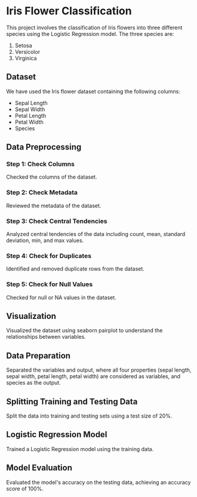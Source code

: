 # Iris Flower Classification

This project involves the classification of Iris flowers into three different species using the Logistic Regression model. The three species are:

1) Setosa
2) Versicolor
3) Virginica

## Dataset
We have used the Iris flower dataset containing the following columns:
- Sepal Length
- Sepal Width
- Petal Length
- Petal Width
- Species

## Data Preprocessing
### Step 1: Check Columns
Checked the columns of the dataset.

### Step 2: Check Metadata
Reviewed the metadata of the dataset.

### Step 3: Check Central Tendencies
Analyzed central tendencies of the data including count, mean, standard deviation, min, and max values.

### Step 4: Check for Duplicates
Identified and removed duplicate rows from the dataset.

### Step 5: Check for Null Values
Checked for null or NA values in the dataset.

## Visualization
Visualized the dataset using seaborn pairplot to understand the relationships between variables.

## Data Preparation
Separated the variables and output, where all four properties (sepal length, sepal width, petal length, petal width) are considered as variables, and species as the output.

## Splitting Training and Testing Data
Split the data into training and testing sets using a test size of 20%.

## Logistic Regression Model
Trained a Logistic Regression model using the training data.

## Model Evaluation
Evaluated the model's accuracy on the testing data, achieving an accuracy score of 100%.
